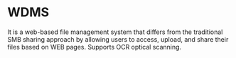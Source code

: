 # WDMS
It is a web-based file management system that differs from the traditional SMB sharing approach by allowing users to access, upload, and share their files based on WEB pages. Supports OCR optical scanning.
